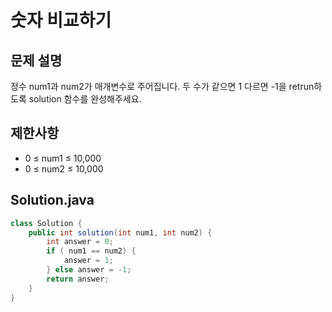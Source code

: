 # 숫자 비교하기
## 문제 설명
정수 num1과 num2가 매개변수로 주어집니다. 두 수가 같으면 1 다르면 -1을 retrun하도록 solution 함수를 완성해주세요.
## 제한사항
- 0 ≤ num1 ≤ 10,000
- 0 ≤ num2 ≤ 10,000
## Solution.java
```java
class Solution {
    public int solution(int num1, int num2) {
        int answer = 0;
        if ( num1 == num2) {
            answer = 1;
        } else answer = -1;
        return answer;
    }
}
```
